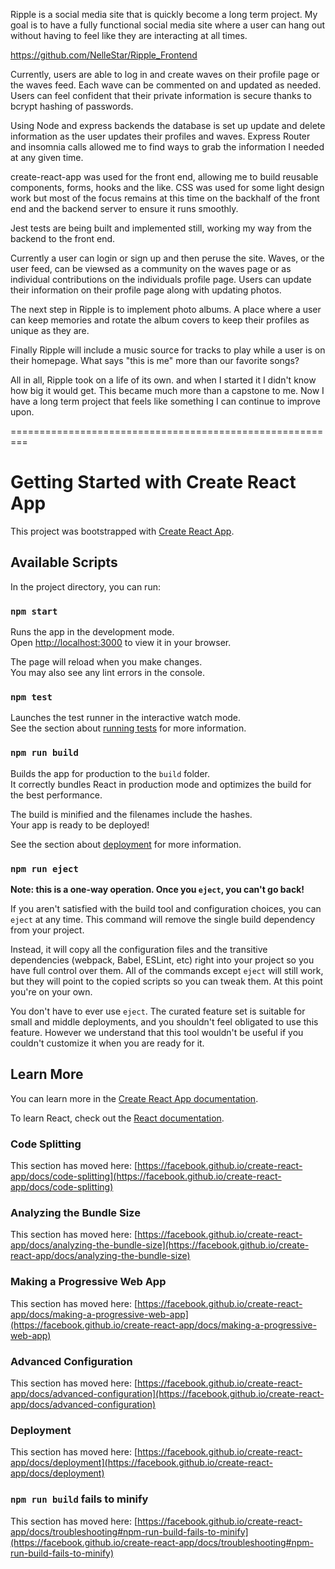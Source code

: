 Ripple is a social media site that is quickly become a long term project. My goal is to have a fully functional social media site where a user can hang out without having to feel like they are interacting at all times.

https://github.com/NelleStar/Ripple_Frontend

Currently, users are able to log in and create waves on their profile page or the waves feed. Each wave can be commented on and updated as needed. Users can feel confident that their private information is secure thanks to bcrypt hashing of passwords.

Using Node and express backends the database is set up update and delete information as the user updates their profiles and waves. Express Router and insomnia calls allowed me to find ways to grab the information I needed at any given time.

create-react-app was used for the front end, allowing me to build reusable components, forms, hooks and the like. CSS was used for some light design work but most of the focus remains at this time on the backhalf of the front end and the backend server to ensure it runs smoothly.

Jest tests are being built and implemented still, working my way from the backend to the front end.

Currently a user can login or sign up and then peruse the site. Waves, or the user feed, can be viewsed as a community on the waves page or as individual contributions on the individuals profile page. Users can  update their information on their profile page along with updating photos.

The next step in Ripple is to implement photo albums. A place where a user can keep memories and rotate the album covers to keep their profiles as unique as they are.

Finally Ripple will include a music source for tracks to play while a user is on their homepage. What says "this is me" more than our favorite songs?

All in all, Ripple took on a life of its own. and when I started it I didn't know how big it would get. This became much more than a capstone to me. Now I have a long term project that feels like something I can continue to improve upon.

=========================================================

# Getting Started with Create React App

This project was bootstrapped with [Create React App](https://github.com/facebook/create-react-app).

## Available Scripts

In the project directory, you can run:

### `npm start`

Runs the app in the development mode.\
Open [http://localhost:3000](http://localhost:3000) to view it in your browser.

The page will reload when you make changes.\
You may also see any lint errors in the console.

### `npm test`

Launches the test runner in the interactive watch mode.\
See the section about [running tests](https://facebook.github.io/create-react-app/docs/running-tests) for more information.

### `npm run build`

Builds the app for production to the `build` folder.\
It correctly bundles React in production mode and optimizes the build for the best performance.

The build is minified and the filenames include the hashes.\
Your app is ready to be deployed!

See the section about [deployment](https://facebook.github.io/create-react-app/docs/deployment) for more information.

### `npm run eject`

**Note: this is a one-way operation. Once you `eject`, you can't go back!**

If you aren't satisfied with the build tool and configuration choices, you can `eject` at any time. This command will remove the single build dependency from your project.

Instead, it will copy all the configuration files and the transitive dependencies (webpack, Babel, ESLint, etc) right into your project so you have full control over them. All of the commands except `eject` will still work, but they will point to the copied scripts so you can tweak them. At this point you're on your own.

You don't have to ever use `eject`. The curated feature set is suitable for small and middle deployments, and you shouldn't feel obligated to use this feature. However we understand that this tool wouldn't be useful if you couldn't customize it when you are ready for it.

## Learn More

You can learn more in the [Create React App documentation](https://facebook.github.io/create-react-app/docs/getting-started).

To learn React, check out the [React documentation](https://reactjs.org/).

### Code Splitting

This section has moved here: [https://facebook.github.io/create-react-app/docs/code-splitting](https://facebook.github.io/create-react-app/docs/code-splitting)

### Analyzing the Bundle Size

This section has moved here: [https://facebook.github.io/create-react-app/docs/analyzing-the-bundle-size](https://facebook.github.io/create-react-app/docs/analyzing-the-bundle-size)

### Making a Progressive Web App

This section has moved here: [https://facebook.github.io/create-react-app/docs/making-a-progressive-web-app](https://facebook.github.io/create-react-app/docs/making-a-progressive-web-app)

### Advanced Configuration

This section has moved here: [https://facebook.github.io/create-react-app/docs/advanced-configuration](https://facebook.github.io/create-react-app/docs/advanced-configuration)

### Deployment

This section has moved here: [https://facebook.github.io/create-react-app/docs/deployment](https://facebook.github.io/create-react-app/docs/deployment)

### `npm run build` fails to minify

This section has moved here: [https://facebook.github.io/create-react-app/docs/troubleshooting#npm-run-build-fails-to-minify](https://facebook.github.io/create-react-app/docs/troubleshooting#npm-run-build-fails-to-minify)
